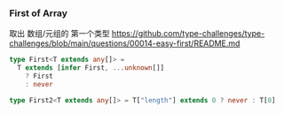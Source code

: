
### First of Array
取出 数组/元组的 第一个类型
https://github.com/type-challenges/type-challenges/blob/main/questions/00014-easy-first/README.md

```ts
type First<T extends any[]> =
  T extends [infer First, ...unknown[]]
    ? First
    : never

type First2<T extends any[]> = T["length"] extends 0 ? never : T[0]
```

